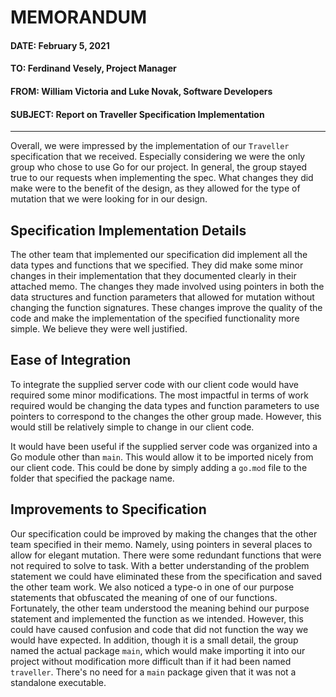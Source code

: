 # MEMORANDUM

#### DATE: February 5, 2021
#### TO: Ferdinand Vesely, Project Manager
#### FROM: William Victoria and Luke Novak, Software Developers
#### SUBJECT: Report on Traveller Specification Implementation

---

Overall, we were impressed by the implementation of our `Traveller` specification that we received. Especially considering we were the only group who chose to use Go for our project.
In general, the group stayed true to our requests when implementing the spec. What changes they did make were to the
benefit of the design, as they allowed for the type of mutation that we were looking for in our design.

## Specification Implementation Details

The other team that implemented our specification did implement all the data types and functions that we specified. They did make some minor changes in their implementation that they documented clearly in their attached memo. The changes they made involved using pointers in both the data structures and function parameters that allowed for mutation without changing the function signatures. These changes improve the quality of the code and make the implementation of the specified functionality more simple. We believe they were well justified.

## Ease of Integration

To integrate the supplied server code with our client code would have required some minor modifications. The most impactful in terms of work required would be changing the data types and function parameters to use pointers to correspond to the changes the other group made. However, this would still be relatively simple to change in our client code.

It would have been useful if the supplied server code was organized into a Go module other than `main`. This would allow it to be imported nicely from our client code. This could be done by simply adding a `go.mod` file to the folder that specified the package name.

## Improvements to Specification

Our specification could be improved by making the changes that the other team specified in their memo. Namely, using pointers in several places to allow for elegant mutation. There were some redundant functions that were not required to solve to task. With a better understanding of the problem statement we could have eliminated these from the specification and saved the other team work. We also noticed a type-o in one of our purpose statements that obfuscated the meaning of one of our functions. Fortunately, the other team understood the meaning behind our purpose statement and implemented the function as we intended. However, this could have caused confusion and code that did not function the way we would have expected.
In addition, though it is a small detail, the group named the actual package `main`, which would make importing it into our
project without modification more difficult than if it had been named `traveller`. There's no need for a `main` package
given that it was not a standalone executable.
